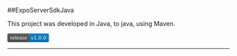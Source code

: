 ##ExpoServerSdkJava

This project was developed in Java, to java, using Maven.

<div>
<svg width="94" height="20"><linearGradient id="b" x2="0" y2="100%"><stop offset="0" stop-color="#bbb" stop-opacity=".1"/><stop offset="1" stop-opacity=".1"/></linearGradient><clipPath id="a"><rect width="94" height="20" rx="3" fill="#fff"/></clipPath><g clip-path="url(#a)"><path fill="#555" d="M0 0h49v20H0z"/><path fill="#007ec6" d="M49 0h45v20H49z"/><path fill="url(#b)" d="M0 0h94v20H0z"/></g><g fill="#fff" text-anchor="middle" font-family="DejaVu Sans,Verdana,Geneva,sans-serif" font-size="110"> <text x="255" y="150" fill="#010101" fill-opacity=".3" transform="scale(.1)" textLength="390">release</text><text x="255" y="140" transform="scale(.1)" textLength="390">release</text><text x="705" y="150" fill="#010101" fill-opacity=".3" transform="scale(.1)" textLength="350">v1.0.0</text><text x="705" y="140" transform="scale(.1)" textLength="350">v1.0.0</text></g> </svg>
</div>

<hr></hr>